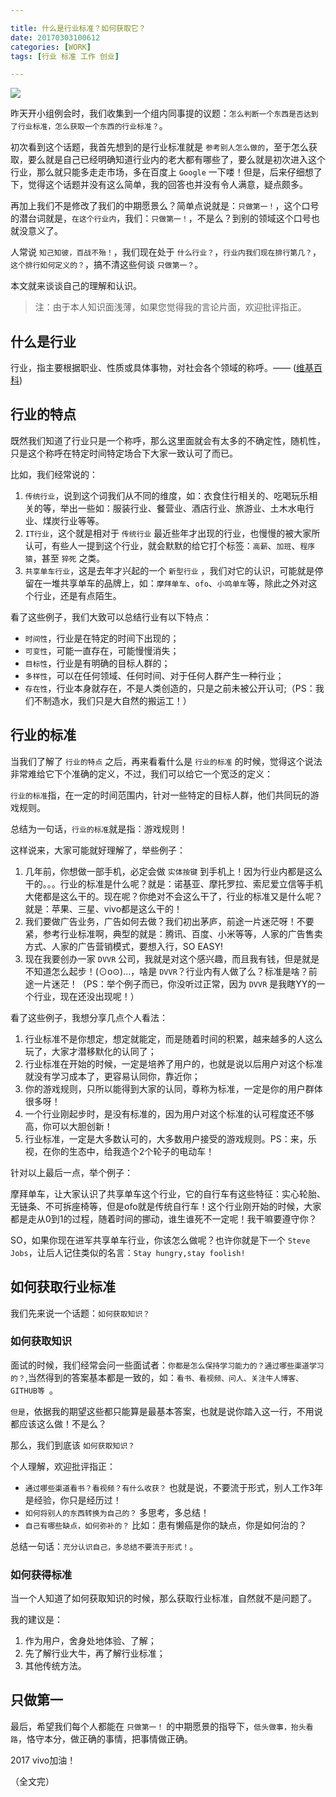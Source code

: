 ```yaml
---

title: 什么是行业标准？如何获取它？
date: 20170303100612
categories: [WORK]
tags: [行业 标准 工作 创业]

---
```


![](http://i.imgur.com/1hE5b13.jpg)

昨天开小组例会时，我们收集到一个组内同事提的议题：`怎么判断一个东西是否达到了行业标准，怎么获取一个东西的行业标准？`。

初次看到这个话题，我首先想到的是行业标准就是 `参考别人怎么做的`，至于怎么获取，要么就是自己已经明确知道行业内的老大都有哪些了，要么就是初次进入这个行业，那么就只能多走走市场，多在百度上 `Google` 一下喽！但是，后来仔细想了下，觉得这个话题并没有这么简单，我的回答也并没有令人满意，疑点颇多。

再加上我们不是修改了我们的中期愿景么？简单点说就是：`只做第一！`，这个口号的潜台词就是，`在这个行业内`，我们：`只做第一！`，不是么？到别的领域这个口号也就没意义了。

人常说 `知己知彼，百战不殆！`，我们现在处于 `什么行业？`，`行业内我们现在排行第几？`，`这个排行如何定义的？`，搞不清这些何谈 `只做第一？`。

本文就来谈谈自己的理解和认识。

> 注：由于本人知识面浅薄，如果您觉得我的言论片面，欢迎批评指正。

## 什么是行业

行业，指主要根据职业、性质或具体事物，对社会各个领域的称呼。—— ([维基百科](https://zh.wikipedia.org/wiki/%E8%A1%8C%E4%B8%9A))

## 行业的特点

既然我们知道了行业只是一个称呼，那么这里面就会有太多的不确定性，随机性，只是这个称呼在特定时间特定场合下大家一致认可了而已。

比如，我们经常说的：

1. `传统行业`，说到这个词我们从不同的维度，如：衣食住行相关的、吃喝玩乐相关的等，举出一些如：服装行业、餐营业、酒店行业、旅游业、土木水电行业、煤炭行业等等。
1. `IT行业`，这个就是相对于 `传统行业` 最近些年才出现的行业，也慢慢的被大家所认可，有些人一提到这个行业，就会默默的给它打个标签：`高薪`、`加班`、`程序猿`，甚至 `猝死` 之类。
1. `共享单车行业`，这是去年才兴起的一个 `新型行业` ，我们对它的认识，可能就是停留在一堆共享单车的品牌上，如：`摩拜单车`、`ofo`、`小鸣单车`等，除此之外对这个行业，还是有点陌生。

看了这些例子，我们大致可以总结行业有以下特点：

* `时间性`，行业是在特定的时间下出现的；
* `可变性`，可能一直存在，可能慢慢消失；
* `目标性`，行业是有明确的目标人群的；
* `多样性`，可以在任何领域、任何时间、对于任何人群产生一种行业；
* `存在性`，行业本身就存在，不是人类创造的，只是之前未被公开认可;（PS：我们不制造水，我们只是大自然的搬运工！）

## 行业的标准

当我们了解了 `行业的特点` 之后，再来看看什么是 `行业的标准` 的时候，觉得这个说法非常难给它下个准确的定义，不过，我们可以给它一个宽泛的定义：

`行业的标准`指，在一定的时间范围内，针对一些特定的目标人群，他们共同玩的游戏规则。

总结为一句话，`行业的标准`就是指：游戏规则！

这样说来，大家可能就好理解了，举些例子：

1. 几年前，你想做一部手机，必定会做 `实体按键` 到手机上！因为行业内都是这么干的。。。行业的标准是什么呢？就是：诺基亚、摩托罗拉、索尼爱立信等手机大佬都是这么干的。现在呢？你绝对不会这么干了，行业的标准又是什么呢？就是：苹果、三星、vivo都是这么干的！
1. 我们要做广告业务，广告如何去做？我们初出茅庐，前途一片迷茫呀！不要紧，参考行业标准啊，典型的就是：腾讯、百度、小米等等，人家的广告售卖方式、人家的广告营销模式，要想入行，SO EASY!
1. 现在我要创办一家 `DVVR` 公司，我就是对这个感兴趣，而且我有钱，但是就是不知道怎么起步！(⊙o⊙)…，啥是 `DVVR`？行业内有人做了么？标准是啥？前途一片迷茫！（PS：举个例子而已，你没听过正常，因为 `DVVR` 是我瞎YY的一个行业，现在还没出现呢！）

看了这些例子，我想分享几点个人看法：

1. 行业标准不是你想定，想定就能定，而是随着时间的积累，越来越多的人这么玩了，大家才潜移默化的认同了；
1. 行业标准在开始的时候，一定是培养了用户的，也就是说以后用户对这个标准就没有学习成本了，更容易认同你，靠近你；
1. 你的游戏规则，只所以能得到大家的认同，尊称为标准，一定是你的用户群体很多呀！
1. 一个行业刚起步时，是没有标准的，因为用户对这个标准的认可程度还不够高，你可以大胆创新！
1. 行业标准，一定是大多数认可的，大多数用户接受的游戏规则。PS：来，乐视，在你的生态中，给我造个2个轮子的电动车！

针对以上最后一点，举个例子：

摩拜单车，让大家认识了共享单车这个行业，它的自行车有这些特征：实心轮胎、无链条、不可拆座椅等，但是ofo就是传统自行车！这个行业刚开始的时候，大家都是走从0到1的过程，随着时间的挪动，谁生谁死不一定呢！我干嘛要遵守你？

SO，如果你现在进军共享单车行业，你该怎么做呢？也许你就是下一个 `Steve Jobs`，让后人记住类似的名言：`Stay hungry,stay foolish!`

## 如何获取行业标准

我们先来说一个话题：`如何获取知识？`

### 如何获取知识

面试的时候，我们经常会问一些面试者：`你都是怎么保持学习能力的？通过哪些渠道学习的？`,当然得到的答案基本都是一致的，如：`看书、看视频、问人、关注牛人博客、GITHUB等 `。

`但是`，依据我的期望这些都只能算是最基本答案，也就是说你踏入这一行，不用说都应该这么做！不是么？

那么，我们到底该 `如何获取知识？` 

个人理解，欢迎批评指正：

* `通过哪些渠道看书？看视频？有什么收获？` 也就是说，不要流于形式，别人工作3年是经验，你只是经历过！
* `如何将别人的东西转换为自己的？` 多思考，多总结！
* `自己有哪些缺点，如何弥补的？` 比如：患有懒癌是你的缺点，你是如何治的？

总结一句话：`充分认识自己，多总结不要流于形式！`。

### 如何获得标准

当一个人知道了如何获取知识的时候，那么获取行业标准，自然就不是问题了。

我的建议是：

1. 作为用户，舍身处地体验、了解；
1. 先了解行业大牛，再了解行业标准；
1. 其他传统方法。

## 只做第一

最后，希望我们每个人都能在 `只做第一！` 的中期愿景的指导下，`低头做事，抬头看路`，恪守本分，做正确的事情，把事情做正确。

2017 vivo加油！

（全文完）
